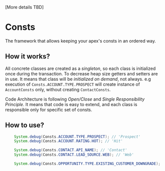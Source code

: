 [More details TBD]

# Consts

The framework that allows keeping your apex's consts in an ordered way.

## How it works?

All concrete classes are created as a *singleton*, so each class is initialized once during the transaction. To decrease heap size getters and setters are in use. It means that class will be *initialized on demand*, not always. e.g execution of `Consts.ACCOUNT.TYPE.PROSPECT` will create instance of `AccountConsts` only, without creating `ContactConsts`.

Code Architecture is following *Open/Close* and *Single Responsibility Principle*. It means that code is easy to extend, and each class is responsible only for specific set of consts.

## How to use?

```java
    System.debug(Consts.ACCOUNT.TYPE.PROSPECT); // 'Prospect'
    System.debug(Consts.ACCOUNT.RATING.HOT); // 'Hit'

    System.debug(Consts.CONTACT.API_NAME); // 'Contact'
    System.debug(Consts.CONTACT.LEAD_SOURCE.WEB); // 'Web'

    System.debug(Consts.OPPORTUNITY.TYPE.EXISTING_CUSTOMER_DOWNGRADE); // 'Existing Customer - Downgrade'
```
